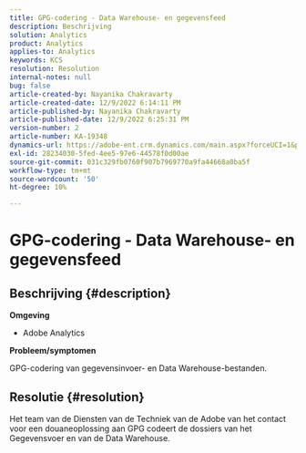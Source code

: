 ```yaml
---
title: GPG-codering - Data Warehouse- en gegevensfeed
description: Beschrijving
solution: Analytics
product: Analytics
applies-to: Analytics
keywords: KCS
resolution: Resolution
internal-notes: null
bug: false
article-created-by: Nayanika Chakravarty
article-created-date: 12/9/2022 6:14:11 PM
article-published-by: Nayanika Chakravarty
article-published-date: 12/9/2022 6:25:31 PM
version-number: 2
article-number: KA-19348
dynamics-url: https://adobe-ent.crm.dynamics.com/main.aspx?forceUCI=1&pagetype=entityrecord&etn=knowledgearticle&id=9e99a045-ed77-ed11-81aa-6045bd006b3d
exl-id: 28234030-5fed-4ee5-97e6-44578f0d00ae
source-git-commit: 031c329fb0760f907b7969770a9fa44668a0ba5f
workflow-type: tm+mt
source-wordcount: '50'
ht-degree: 10%

---
```


# GPG-codering - Data Warehouse- en gegevensfeed

## Beschrijving {#description}


<b>Omgeving</b>

- Adobe Analytics

<b>Probleem/symptomen</b>

GPG-codering van gegevensinvoer- en Data Warehouse-bestanden.


## Resolutie {#resolution}


Het team van de Diensten van de Techniek van de Adobe van het contact voor een douaneoplossing aan GPG codeert de dossiers van het Gegevensvoer en van de Data Warehouse.
